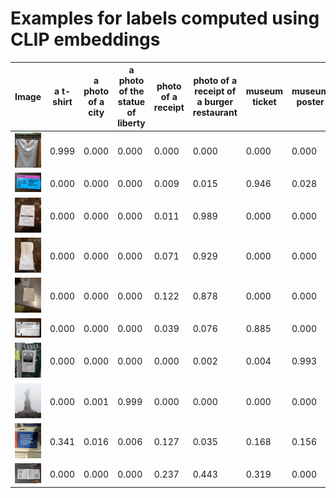 # Examples for labels computed using CLIP embeddings

Image|a t-shirt|a photo of a city|a photo of the statue of liberty|photo of a receipt|photo of a receipt of a burger restaurant|museum ticket|museum poster|something else
---|---|---|---|---|---|---|---|---
![img](./data/PXL_20240503_180307407.jpg)|0.999|0.000|0.000|0.000|0.000|0.000|0.000|0.000
![img](./data/PXL_20240506_160540352.jpg)|0.000|0.000|0.000|0.009|0.015|0.946|0.028|0.000
![img](./data/PXL_20240503_225226867.jpg)|0.000|0.000|0.000|0.011|0.989|0.000|0.000|0.000
![img](./data/PXL_20240503_221604455.jpg)|0.000|0.000|0.000|0.071|0.929|0.000|0.000|0.000
![img](./data/PXL_20240503_032135969.jpg)|0.000|0.000|0.000|0.122|0.878|0.000|0.000|0.000
![img](./data/PXL_20240506_160535233.jpg)|0.000|0.000|0.000|0.039|0.076|0.885|0.000|0.000
![img](./data/PXL_20240503_000511205.jpg)|0.000|0.000|0.000|0.000|0.002|0.004|0.993|0.000
![img](./data/PXL_20240502_132310867.jpg)|0.000|0.001|0.999|0.000|0.000|0.000|0.000|0.000
![img](./data/PXL_20240504_192122415.jpg)|0.341|0.016|0.006|0.127|0.035|0.168|0.156|0.151
![img](./data/PXL_20240505_135135381.jpg)|0.000|0.000|0.000|0.237|0.443|0.319|0.000|0.000
